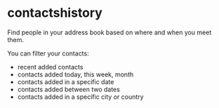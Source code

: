 # contactshistory
Find people in your address book based on where and when you meet them.

You can filter your contacts:
- recent added contacts
- contacts added today, this week, month
- contacts added in a specific date
- contacts added between two dates
- contacts added in a specific city or country



